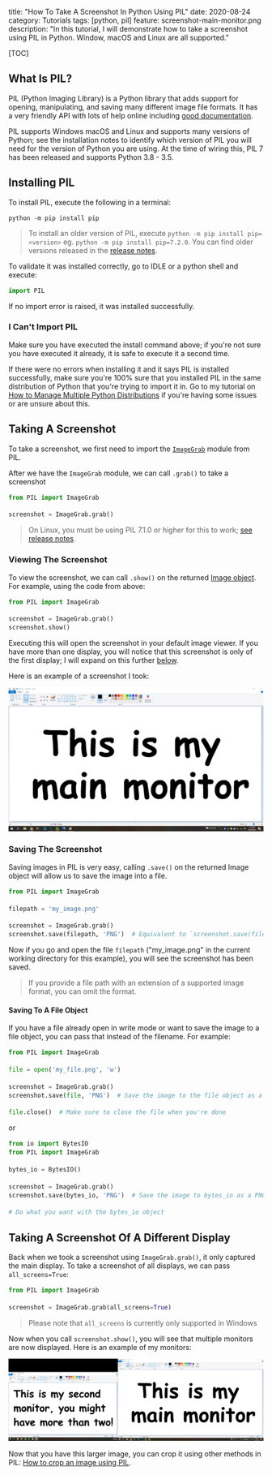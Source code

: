 title: "How To Take A Screenshot In Python Using PIL"
date: 2020-08-24
category: Tutorials
tags: [python, pil]
feature: screenshot-main-monitor.png
description: "In this tutorial, I will demonstrate how to take a screenshot using PIL in Python. Window, macOS and Linux are all supported."

[TOC]

## What Is PIL?

PIL (Python Imaging Library) is a Python library that adds support for opening, manipulating, and saving many different image file formats. It has a very friendly API with lots of help online including [good documentation](https://pillow.readthedocs.io/en/stable/index.html). 

PIL supports Windows macOS and Linux and supports many versions of Python; see the installation notes to identify which version of PIL you will need for the version of Python you are using. At the time of wiring this, PIL 7 has been released and supports Python 3.8 - 3.5.

## Installing PIL
To install PIL, execute the following in a terminal:

```terminal
python -m pip install pip
```

> To install an older version of PIL, execute `python -m pip install pip=<version>` eg. `python -m pip install pip=7.2.0`. You can find older versions released in the [release notes](https://pillow.readthedocs.io/en/stable/releasenotes/index.html).

To validate it was installed correctly, go to IDLE or a python shell and execute:

```python
import PIL
```

If no import error is raised, it was installed successfully.

### I Can't Import PIL
Make sure you have executed the install command above; if you're not sure you have executed it already, it is safe to execute it a second time.

If there were no errors when installing it and it says PIL is installed successfully, make sure you're 100% sure that you installed PIL in the same distribution of Python that you're trying to import it in. Go to my tutorial on [How to Manage Multiple Python Distributions](https://nitratine.net/blog/post/how-to-manage-multiple-python-distributions/) if you're having some issues or are unsure about this.

## Taking A Screenshot
To take a screenshot, we first need to import the [`ImageGrab`](https://pillow.readthedocs.io/en/stable/reference/ImageGrab.html) module from PIL.

After we have the `ImageGrab` module, we can call `.grab()` to take a screenshot

```python
from PIL import ImageGrab

screenshot = ImageGrab.grab()
```

> On Linux, you must be using PIL 7.1.0 or higher for this to work; [see release notes](https://pillow.readthedocs.io/en/stable/releasenotes/7.1.0.html#x11-imagegrab-grab).

### Viewing The Screenshot
To view the screenshot, we can call `.show()` on the returned [Image object](https://pillow.readthedocs.io/en/stable/reference/Image.html). For example, using the code from above:

```python
from PIL import ImageGrab

screenshot = ImageGrab.grab()
screenshot.show()
```

Executing this will open the screenshot in your default image viewer. If you have more than one display, you will notice that this screenshot is only of the first display; I will expand on this further [below](#taking-a-screenshot-of-a-different-display).

Here is an example of a screenshot I took:

![Screenshot Main Monitor](/posts/how-to-take-a-screenshot-in-python-using-pil/screenshot-main-monitor.png)

### Saving The Screenshot
Saving images in PIL is very easy, calling `.save()` on the returned Image object will allow us to save the image into a file. 

```python
from PIL import ImageGrab

filepath = 'my_image.png'

screenshot = ImageGrab.grab()
screenshot.save(filepath, 'PNG')  # Equivalent to `screenshot.save(filepath, format='PNG')`
```

Now if you go and open the file `filepath` ("my_image.png" in the current working directory for this example), you will see the screenshot has been saved.

> If you provide a file path with an extension of a supported image format, you can omit the format.

#### Saving To A File Object
If you have a file already open in write mode or want to save the image to a file object, you can pass that instead of the filename. For example:

```python
from PIL import ImageGrab

file = open('my_file.png', 'w')

screenshot = ImageGrab.grab()
screenshot.save(file, 'PNG')  # Save the image to the file object as a PNG

file.close()  # Make sure to close the file when you're done
```

or

```python
from io import BytesIO
from PIL import ImageGrab

bytes_io = BytesIO()

screenshot = ImageGrab.grab()
screenshot.save(bytes_io, 'PNG')  # Save the image to bytes_io as a PNG

# Do what you want with the bytes_io object
```

## Taking A Screenshot Of A Different Display
Back when we took a screenshot using `ImageGrab.grab()`, it only captured the main display. To take a screenshot of all displays, we can pass `all_screens=True`:

```python
from PIL import ImageGrab

screenshot = ImageGrab.grab(all_screens=True)
```

> Please note that `all_screens` is currently only supported in Windows

Now when you call `screenshot.show()`, you will see that multiple monitors are now displayed. Here is an example of my monitors:

![Screenshot All Monitors](/posts/how-to-take-a-screenshot-in-python-using-pil/screenshot-all-monitors.png)

Now that you have this larger image, you can crop it using other methods in PIL: [How to crop an image using PIL](https://stackoverflow.com/a/58350508).
